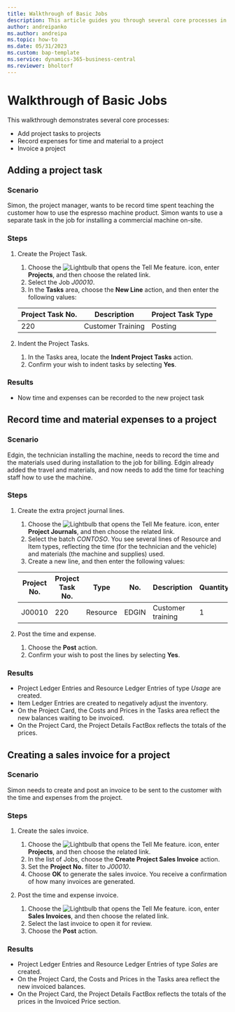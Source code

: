 ```yaml
---
title: Walkthrough of Basic Jobs
description: This article guides you through several core processes in project management.
author: andreipanko
ms.author: andreipa
ms.topic: how-to
ms.date: 05/31/2023
ms.custom: bap-template
ms.service: dynamics-365-business-central
ms.reviewer: bholtorf
---
```

# Walkthrough of Basic Jobs

This walkthrough demonstrates several core processes:

- Add project tasks to projects
- Record expenses for time and material to a project
- Invoice a project

## Adding a project task

### Scenario  

Simon, the project manager, wants to be record time spent teaching the customer how to use the espresso machine product. Simon wants to use a separate task in the job for installing a commercial machine on-site.

### Steps

1. Create the Project Task.

    1. Choose the ![Lightbulb that opens the Tell Me feature.](../../media/ui-search/search_small.png "Tell me what you want to do") icon, enter **Projects**, and then choose the related link.  
    2. Select the Job *J00010*.
	3. In the **Tasks** area, choose the **New Line** action, and then enter the following values:
 
    |Project Task No.|Description|Project Task Type|
    |------------|-----------|-------------|  
    |220|Customer Training|Posting|

2. Indent the Project Tasks.
   1. In the Tasks area, locate the **Indent Project Tasks** action.
   2. Confirm your wish to indent tasks by selecting **Yes**.

### Results

 - Now time and expenses can be recorded to the new project task

## Record time and material expenses to a project

### Scenario  

Edgin, the technician installing the machine, needs to record the time and the materials used during installation to the job for billing. Edgin already added the travel and materials, and now needs to add the time for teaching staff how to use the machine.

### Steps

1. Create the extra project journal lines.

    1. Choose the ![Lightbulb that opens the Tell Me feature.](../../media/ui-search/search_small.png "Tell me what you want to do") icon, enter **Project Journals**, and then choose the related link.  
    2. Select the batch *CONTOSO*. You see several lines of Resource and Item types, reflecting the time (for the technician and the vehicle) and materials (the machine and supplies) used.
	3. Create a new line, and then enter the following values:
 
    |Project No.|Project Task No.|Type|No.|Description|Quantity|
    |-------|------------|----|---|-----------|--------|  
    |J00010|220|Resource|EDGIN|Customer training|1|

2. Post the time and expense.
   1. Choose the **Post** action.
   2. Confirm your wish to post the lines by selecting **Yes**.

### Results

- Project Ledger Entries and Resource Ledger Entries of type *Usage* are created.
- Item Ledger Entries are created to negatively adjust the inventory.
- On the Project Card, the Costs and Prices in the Tasks area reflect the new balances waiting to be invoiced.
- On the Project Card, the Project Details FactBox reflects the totals of the prices.

## Creating a sales invoice for a project

### Scenario  

Simon needs to create and post an invoice to be sent to the customer with the time and expenses from the project.

### Steps

1. Create the sales invoice.

    1. Choose the ![Lightbulb that opens the Tell Me feature.](../../media/ui-search/search_small.png "Tell me what you want to do") icon, enter **Projects**, and then choose the related link.  
    2. In the list of Jobs, choose the **Create Project Sales Invoice** action.
    3. Set the **Project No.** filter to *J00010*.
    4. Choose **OK** to generate the sales invoice. You receive a confirmation of how many invoices are generated.

2. Post the time and expense invoice.

   1. Choose the ![Lightbulb that opens the Tell Me feature.](../../media/ui-search/search_small.png "Tell me what you want to do") icon, enter **Sales Invoices**, and then choose the related link.  
   2. Select the last invoice to open it for review.
   3. Choose the **Post** action.

### Results

- Project Ledger Entries and Resource Ledger Entries of type *Sales* are created.
- On the Project Card, the Costs and Prices in the Tasks area reflect the new invoiced balances.
- On the Project Card, the Project Details FactBox reflects the totals of the prices in the Invoiced Price section.
